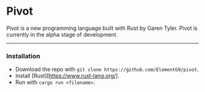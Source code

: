 # Pivot

Pivot is a new programming language built with Rust by Garen Tyler. Pivot is currently in the alpha stage of development.

---

### Installation
* Download the repo with `git clone https://github.com/ElementG9/pivot`.
* Install [Rust][https://www.rust-lang.org/].
* Run with `cargo run <filename>`.
